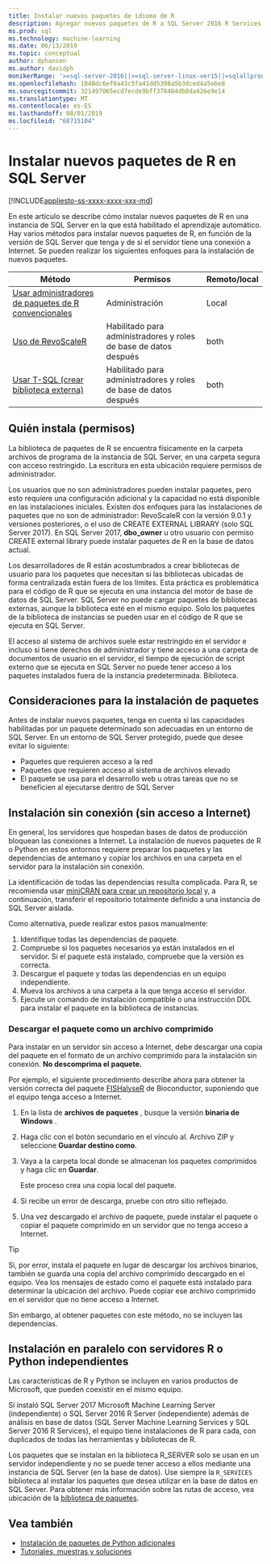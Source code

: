 ```yaml
---
title: Instalar nuevos paquetes de idioma de R
description: Agregar nuevos paquetes de R a SQL Server 2016 R Services o SQL Server Machine Learning Services (in-Database)
ms.prod: sql
ms.technology: machine-learning
ms.date: 06/13/2019
ms.topic: conceptual
author: dphansen
ms.author: davidph
monikerRange: '>=sql-server-2016||>=sql-server-linux-ver15||=sqlallproducts-allversions'
ms.openlocfilehash: 1048dc6ef0a43c5fa41dd5398a5b3dced4a5ebe8
ms.sourcegitcommit: 321497065ecd7ecde9bff378464db8da426e9e14
ms.translationtype: MT
ms.contentlocale: es-ES
ms.lasthandoff: 08/01/2019
ms.locfileid: "68715104"
---
```

# <a name="install-new-r-packages-on-sql-server"></a>Instalar nuevos paquetes de R en SQL Server
[!INCLUDE[appliesto-ss-xxxx-xxxx-xxx-md](../../includes/appliesto-ss-xxxx-xxxx-xxx-md.md)]

En este artículo se describe cómo instalar nuevos paquetes de R en una instancia de SQL Server en la que está habilitado el aprendizaje automático. Hay varios métodos para instalar nuevos paquetes de R, en función de la versión de SQL Server que tenga y de si el servidor tiene una conexión a Internet. Se pueden realizar los siguientes enfoques para la instalación de nuevos paquetes.

| Método                           | Permisos               | Remoto/local |
|------------------------------------|---------------------------|--------------|
| [Usar administradores de paquetes de R convencionales](use-r-package-managers-on-sql-server.md)  | Administración | Local |
| [Uso de RevoScaleR](use-revoscaler-to-manage-r-packages.md) |  Habilitado para administradores y roles de base de datos después | both|
| [Usar T-SQL (crear biblioteca externa)](install-r-packages-tsql.md) | Habilitado para administradores y roles de base de datos después | both 

## <a name="who-installs-permissions"></a>Quién instala (permisos)

La biblioteca de paquetes de R se encuentra físicamente en la carpeta archivos de programa de la instancia de SQL Server, en una carpeta segura con acceso restringido. La escritura en esta ubicación requiere permisos de administrador.

Los usuarios que no son administradores pueden instalar paquetes, pero esto requiere una configuración adicional y la capacidad no está disponible en las instalaciones iniciales. Existen dos enfoques para las instalaciones de paquetes que no son de administrador: RevoScaleR con la versión 9.0.1 y versiones posteriores, o el uso de CREATE EXTERNAL LIBRARY (solo SQL Server 2017). En SQL Server 2017, **dbo_owner** u otro usuario con permiso CREATE external library puede instalar paquetes de R en la base de datos actual.

Los desarrolladores de R están acostumbrados a crear bibliotecas de usuario para los paquetes que necesitan si las bibliotecas ubicadas de forma centralizada están fuera de los límites. Esta práctica es problemática para el código de R que se ejecuta en una instancia del motor de base de datos de SQL Server. SQL Server no puede cargar paquetes de bibliotecas externas, aunque la biblioteca esté en el mismo equipo. Solo los paquetes de la biblioteca de instancias se pueden usar en el código de R que se ejecuta en SQL Server.

El acceso al sistema de archivos suele estar restringido en el servidor e incluso si tiene derechos de administrador y tiene acceso a una carpeta de documentos de usuario en el servidor, el tiempo de ejecución de script externo que se ejecuta en SQL Server no puede tener acceso a los paquetes instalados fuera de la instancia predeterminada. Biblioteca. 

## <a name="considerations-for-package-installation"></a>Consideraciones para la instalación de paquetes

Antes de instalar nuevos paquetes, tenga en cuenta si las capacidades habilitadas por un paquete determinado son adecuadas en un entorno de SQL Server. En un entorno de SQL Server protegido, puede que desee evitar lo siguiente:

+ Paquetes que requieren acceso a la red
+ Paquetes que requieren acceso al sistema de archivos elevado
+ El paquete se usa para el desarrollo web u otras tareas que no se beneficien al ejecutarse dentro de SQL Server

## <a name="offline-installation-no-internet-access"></a>Instalación sin conexión (sin acceso a Internet)

En general, los servidores que hospedan bases de datos de producción bloquean las conexiones a Internet. La instalación de nuevos paquetes de R o Python en estos entornos requiere preparar los paquetes y las dependencias de antemano y copiar los archivos en una carpeta en el servidor para la instalación sin conexión.

La identificación de todas las dependencias resulta complicada. Para R, se recomienda usar [miniCRAN para crear un repositorio local](create-a-local-package-repository-using-minicran.md) y, a continuación, transferir el repositorio totalmente definido a una instancia de SQL Server aislada.

Como alternativa, puede realizar estos pasos manualmente:

1. Identifique todas las dependencias de paquete. 
2. Compruebe si los paquetes necesarios ya están instalados en el servidor. Si el paquete está instalado, compruebe que la versión es correcta.
3. Descargue el paquete y todas las dependencias en un equipo independiente.
4. Mueva los archivos a una carpeta a la que tenga acceso el servidor.
5. Ejecute un comando de instalación compatible o una instrucción DDL para instalar el paquete en la biblioteca de instancias.

### <a name="download-the-package-as-a-zipped-file"></a>Descargar el paquete como un archivo comprimido

Para instalar en un servidor sin acceso a Internet, debe descargar una copia del paquete en el formato de un archivo comprimido para la instalación sin conexión. **No descomprima el paquete.**

Por ejemplo, el siguiente procedimiento describe ahora para obtener la versión correcta del paquete [FISHalyseR](https://bioconductor.org/packages/release/bioc/html/FISHalyseR.html) de Bioconductor, suponiendo que el equipo tenga acceso a Internet.

1.  En la lista de **archivos de paquetes** , busque la versión **binaria de Windows** .

2.  Haga clic con el botón secundario en el vínculo al. Archivo ZIP y seleccione **Guardar destino como**.

3.  Vaya a la carpeta local donde se almacenan los paquetes comprimidos y haga clic en **Guardar**.

    Este proceso crea una copia local del paquete. 

4. Si recibe un error de descarga, pruebe con otro sitio reflejado.

5. Una vez descargado el archivo de paquete, puede instalar el paquete o copiar el paquete comprimido en un servidor que no tenga acceso a Internet.

> [!TIP]
> Si, por error, instala el paquete en lugar de descargar los archivos binarios, también se guarda una copia del archivo comprimido descargado en el equipo. Vea los mensajes de estado como el paquete está instalado para determinar la ubicación del archivo. Puede copiar ese archivo comprimido en el servidor que no tiene acceso a Internet.
> 
> Sin embargo, al obtener paquetes con este método, no se incluyen las dependencias. 


## <a name="side-by-side-installation-with-standalone-r-or-python-servers"></a>Instalación en paralelo con servidores R o Python independientes

Las características de R y Python se incluyen en varios productos de Microsoft, que pueden coexistir en el mismo equipo.

Si instaló SQL Server 2017 Microsoft Machine Learning Server (independiente) o SQL Server 2016 R Server (independiente) además de análisis en base de datos (SQL Server Machine Learning Services y SQL Server 2016 R Services), el equipo tiene instalaciones de R para cada, con duplicados de todas las herramientas y bibliotecas de R.

Los paquetes que se instalan en la biblioteca R_SERVER solo se usan en un servidor independiente y no se puede tener acceso a ellos mediante una instancia de SQL Server (en la base de datos). Use siempre la `R_SERVICES` biblioteca al instalar los paquetes que desea utilizar en la base de datos en SQL Server. Para obtener más información sobre las rutas de acceso, vea ubicación de la [biblioteca de paquetes](../package-management/default-packages.md).

## <a name="see-also"></a>Vea también

+ [Instalación de paquetes de Python adicionales](../python/install-additional-python-packages-on-sql-server.md)
+ [Tutoriales, muestras y soluciones](../tutorials/machine-learning-services-tutorials.md)
